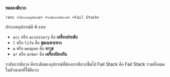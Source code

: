 **ทดลองตีบวก**

```
!enc <ประเภทอุปกรณ์> <ระดับการตีบวก> <Fail Stack>
```

ประเภทอุปกรณ์มี 4 แบบ
- `acc` หรือ `accessory` คือ **เครื่องประดับ**
- `l` หรือ `life` คือ **ชุดเฉพาะทาง**
- `w` หรือ `weapon` คือ **อาวุธ**
- `ar` หรือ `armor` คือ **เครื่องป้องกัน**

ระดับการตีบวก คือระดับของอุปกรณ์ที่ต้องการตีบวกขึ้นไป
Fail Stack คือ Fail Stack รวมทั้งหมดในตัวละครที่ใช้ตีบวก
